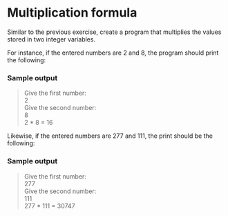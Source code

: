 # Multiplication formula

Similar to the previous exercise, create a program that multiplies the values stored in two integer variables.

For instance, if the entered numbers are 2 and 8, the program should print the following:
### Sample output

>Give the first number: <br>
2 <br>
Give the second number: <br>
8 <br>
2 * 8 = 16 <br>

Likewise, if the entered numbers are 277 and 111, the print should be the following:
### Sample output

>Give the first number: <br>
277 <br>
Give the second number: <br>
111 <br>
277 * 111 = 30747 <br>